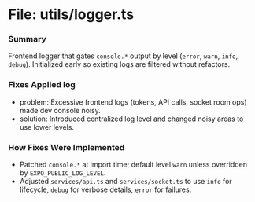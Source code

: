 # File: utils/logger.ts

### Summary
Frontend logger that gates `console.*` output by level (`error`, `warn`, `info`, `debug`). Initialized early so existing logs are filtered without refactors.

### Fixes Applied log
- problem: Excessive frontend logs (tokens, API calls, socket room ops) made dev console noisy.
- solution: Introduced centralized log level and changed noisy areas to use lower levels.

### How Fixes Were Implemented
- Patched `console.*` at import time; default level `warn` unless overridden by `EXPO_PUBLIC_LOG_LEVEL`.
- Adjusted `services/api.ts` and `services/socket.ts` to use `info` for lifecycle, `debug` for verbose details, `error` for failures.


